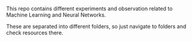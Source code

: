 This repo contains different experiments and observation related to Machine Learning and Neural Networks.


These are separated into different folders, so just navigate to folders and check resources there.
